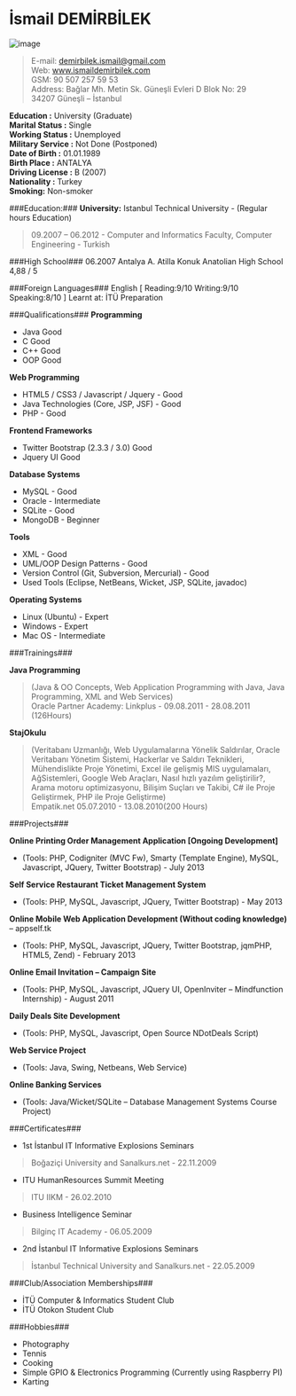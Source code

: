 İsmail DEMİRBİLEK
==============
![image](../img.jpg)  

>E-mail:  demirbilek.ismail@gmail.com  	
>Web:	 www.ismaildemirbilek.com  
>GSM:     90 507 257 59 53  
>Address: Bağlar Mh. Metin Sk. Güneşli Evleri D Blok No: 29  
		 34207 Güneşli – İstanbul  
		 
**Education :**			University (Graduate)  
**Marital Status :**	Single  
**Working Status :**	Unemployed  
**Military Service :**	Not Done (Postponed)  
**Date of Birth :**	01.01.1989  
**Birth Place :**	ANTALYA  
**Driving License :**	B (2007)  
**Nationality :**	Turkey  
**Smoking:**		Non-smoker  

###Education:###
**University:**		Istanbul Technical University - (Regular hours Education)  
>09.2007 – 06.2012 - Computer and Informatics Faculty, Computer Engineering - Turkish  
  
###High School###
06.2007		Antalya A. Atilla Konuk Anatolian High School 4,88 / 5  
  
###Foreign Languages###
English [ Reading:9/10 Writing:9/10 Speaking:8/10 ] Learnt at: İTÜ Preparation  

###Qualifications###
**Programming**  
* Java Good  
* C Good  
* C++ Good  
* OOP Good  

**Web Programming**  
* HTML5 / CSS3 / Javascript / Jquery - Good
* Java Technologies (Core, JSP, JSF) - Good
* PHP - Good

**Frontend Frameworks**  
* Twitter Bootstrap (2.3.3 / 3.0) Good
* Jquery UI Good

**Database Systems**  
* MySQL - Good
* Oracle - Intermediate
* SQLite - Good
* MongoDB - Beginner

**Tools** 
* XML - Good
* UML/OOP Design Patterns - Good
* Version Control (Git, Subversion, Mercurial) - Good
* Used Tools (Eclipse, NetBeans, Wicket, JSP, SQLite, javadoc)

**Operating Systems**
* Linux (Ubuntu) - Expert
* Windows - Expert
* Mac OS - Intermediate

###Trainings###

**Java Programming**
>(Java & OO Concepts, Web Application Programming with Java, Java Programming, XML and Web Services)  
>Oracle Partner Academy: Linkplus - 09.08.2011 - 28.08.2011 (126Hours)

**StajOkulu**
>(Veritabanı Uzmanlığı, Web Uygulamalarına Yönelik Saldırılar, Oracle Veritabanı Yönetim Sistemi, Hackerlar ve Saldırı Teknikleri, Mühendislikte Proje Yönetimi, Excel ile gelişmiş MIS uygulamaları, AğSistemleri, Google Web Araçları, Nasıl hızlı yazılım geliştirilir?, Arama motoru optimizasyonu, Bilişim Suçları ve Takibi, C# ile Proje Geliştirmek, PHP ile Proje Geliştirme)  
>Empatik.net 05.07.2010 - 13.08.2010(200 Hours)

###Projects###

**Online Printing Order Management Application [Ongoing Development]**
* (Tools: PHP, Codigniter (MVC Fw),  Smarty (Template Engine), MySQL, Javascript, JQuery, Twitter Bootstrap) - July 2013  

**Self Service Restaurant Ticket Management System**
* (Tools: PHP, MySQL, Javascript, JQuery, Twitter Bootstrap) - May 2013  

**Online Mobile Web Application Development (Without coding knowledge)** – appself.tk
* (Tools: PHP, MySQL, Javascript, JQuery, Twitter Bootstrap, jqmPHP, HTML5, Zend) - February 2013  

**Online Email Invitation – Campaign Site**
* (Tools: PHP, MySQL, Javascript, JQuery UI, OpenInviter – Mindfunction Internship) - August 2011  

**Daily Deals Site Development**
* (Tools: PHP, MySQL, Javascript, Open Source NDotDeals Script)  

**Web Service Project**
* (Tools: Java, Swing, Netbeans, Web Service)  

**Online Banking Services**
* (Tools: Java/Wicket/SQLite – Database Management Systems Course Project)  

###Certificates###

* 1st İstanbul IT Informative Explosions Seminars
> Boğaziçi University and Sanalkurs.net - 22.11.2009  

* ITU HumanResources Summit Meeting
> ITU IIKM - 26.02.2010  

* Business Intelligence Seminar
> Bilginç IT Academy - 06.05.2009  

* 2nd İstanbul IT Informative Explosions Seminars
> İstanbul Technical University and Sanalkurs.net - 22.05.2009  

###Club/Association Memberships###

* İTÜ Computer & Informatics Student Club
* İTÜ Otokon Student Club

###Hobbies###

* Photography
* Tennis
* Cooking
* Simple GPIO & Electronics Programming (Currently using Raspberry PI)
* Karting
